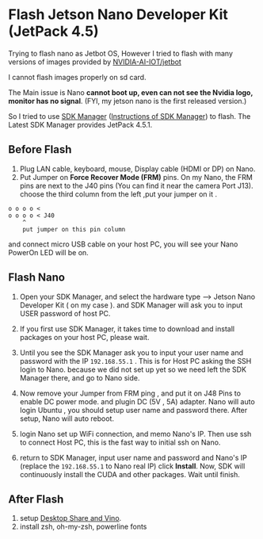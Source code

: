 # Flash Jetson Nano Developer Kit (JetPack 4.5)


Trying to flash nano as Jetbot OS, 
However I tried to flash with many versions of images provided by [NVIDIA-AI-IOT/jetbot](https://github.com/NVIDIA-AI-IOT/jetbot/wiki/software-setup)

I cannot flash images properly on sd card.


The Main issue is Nano **cannot boot up, even can not see the Nvidia logo, monitor has no signal**.  (FYI, my jetson nano is the first released version.)


So I tried to use [SDK Manager](https://developer.nvidia.com/nvidia-sdk-manager) ([Instructions of SDK Manager](http://docs.nvidia.com/sdk-manager/download-run-sdkm/index.html)) to flash. The Latest SDK Manager provides JetPack 4.5.1.

## Before Flash
1. Plug LAN cable, keyboard, mouse, Display cable (HDMI or DP) on Nano. 
2. Put Jumper on **Force Recover Mode (FRM)** pins.
On my Nano, the FRM pins are next to the J40 pins (You can find it near the camera Port J13).
choose the third column from the left ,put your jumper on it .
```     
o o o o < 
o o o o < J40
    ^
    put jumper on this pin column
```

and connect micro USB cable on your host PC, you will see your Nano PowerOn LED will be on.

## Flash Nano

1. Open your SDK Manager, and select the hardware type --> Jetson Nano Developer Kit ( on my case ). and SDK Manager will ask you to input USER password of host PC.

2. If you first use SDK Manager, it takes time to download and install packages on your host PC, please wait. 

3. Until you see the SDK Manager ask you to input your user name and password with the IP `192.168.55.1`  .  This is for Host PC asking the SSH login to Nano. because we did not set up yet so we need left the SDK Manager there, and go to Nano side. 

4. Now remove your Jumper from FRM ping , and put it on J48 Pins to enable DC power mode. and plugin DC (5V , 5A) adapter. Nano will auto login Ubuntu ,  you should setup user name and password there. After setup, Nano will auto reboot. 

5. login Nano set up WiFi connection, and memo Nano's IP.  Then use ssh to connect Host PC, this is the fast way to initial ssh on Nano. 

6. return to SDK Manager, input user name and password and Nano's IP (replace the `192.168.55.1` to Nano real IP) click **Install**. Now, SDK will continuously install the CUDA and other packages. Wait until finish.

## After Flash

1. setup [Desktop Share and Vino](https://qiita.com/iwatake2222/items/a3bd8d0527dec431ef0f). 
2. install zsh, oh-my-zsh, powerline fonts
